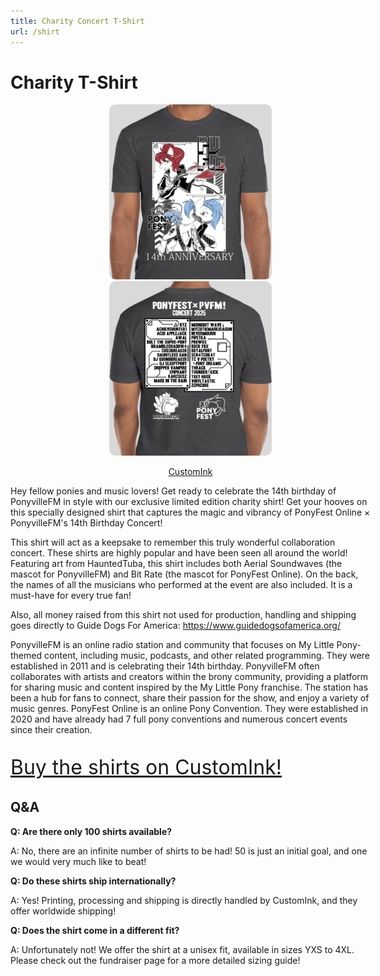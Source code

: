 ```yaml
---
title: Charity Concert T-Shirt
url: /shirt
---
```


# Charity T-Shirt

<div class="text-box" style="text-align: left; width: 60vw;">

<div style="text-align: center;" id="shirt-ad">

[![image of shirt charity shirt, front](/images/charity/pvfmpfo25shirtfront.png)](https://www.customink.com/fundraising/ponyfest-online-x-ponyvillefm-14th-birthday)
[![image of shirt charity shirt, back](/images/charity/pvfmpfo25shirtback.png)](https://www.customink.com/fundraising/ponyfest-online-x-ponyvillefm-14th-birthday)

[CustomInk](https://www.customink.com/fundraising/ponyfest-online-x-ponyvillefm-14th-birthday)
</div>

<style>

#shirt-ad a {
    padding: 20px;
}

#shirt-ad img {
border-radius: 10px;
max-width: 45%;
}

</style>


Hey fellow ponies and music lovers! Get ready to celebrate the 14th birthday of PonyvilleFM in style with our exclusive limited edition charity shirt! Get your hooves on this specially designed shirt that captures the magic and vibrancy of PonyFest Online × PonyvilleFM's 14th Birthday Concert!

This shirt will act as a keepsake to remember this truly wonderful collaboration concert. These shirts are highly popular and have been seen all around the world! Featuring art from HauntedTuba, this shirt includes both Aerial Soundwaves (the mascot for PonyvilleFM) and Bit Rate (the mascot for PonyFest Online). On the back, the names of all the musicians who performed at the event are also included. It is a must-have for every true fan!

Also, all money raised from this shirt not used for production, handling and shipping goes directly to Guide Dogs For America: https://www.guidedogsofamerica.org/

PonyvilleFM is an online radio station and community that focuses on My Little Pony-themed content, including music, podcasts, and other related programming. They were established in 2011 and is celebrating their 14th birthday. PonyvilleFM often collaborates with artists and creators within the brony community, providing a platform for sharing music and content inspired by the My Little Pony franchise. The station has been a hub for fans to connect, share their passion for the show, and enjoy a variety of music genres.
PonyFest Online is an online Pony Convention. They were established in 2020 and have already had 7 full pony conventions and numerous concert events since their creation.

<span style="font-size: xx-large;">

[Buy the shirts on CustomInk!](https://www.customink.com/fundraising/pfo-x-pvfm-2024)

</span>

## Q&A

**Q: Are there only 100 shirts available?**

A: No, there are an infinite number of shirts to be had! 50 is just an initial goal, and one we would very much like to beat!

**Q: Do these shirts ship internationally?**

A: Yes! Printing, processing and shipping is directly handled by CustomInk, and they offer worldwide shipping!

**Q: Does the shirt come in a different fit?**

A: Unfortunately not! We offer the shirt at a unisex fit, available in sizes YXS to 4XL. Please check out the fundraiser page for a more detailed sizing guide!


</div>
